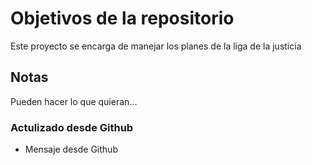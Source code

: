 # Objetivos de la repositorio

Este proyecto se encarga de manejar los planes de la liga de la justicia


## Notas
Pueden hacer lo que quieran...

### Actulizado desde Github
* Mensaje desde Github
